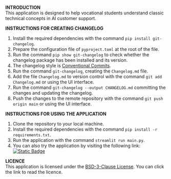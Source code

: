 **INTRODUCTION**  
This application is designed to help vocational students understand classic technical concepts in AI customer support.

**INSTRUCTIONS FOR CREATING CHANGELOG**  
1. Install the required dependencies with the command `pip install git-changelog`.
2. Prepare the configuration file of `pyproject.toml` at the root of the file.
3. Run the command `pip show git-changelog` to check whether the changelog package has been installed and its version.
4. The changelog style is [Conventional Commits](https://www.conventionalcommits.org/en/v1.0.0/).
5. Run the command `git-changelog`, creating the `Changelog.md` file.
6. Add the file `Changelog.md` to version control with the command `git add Changelog.md` or using the UI interface.
7. Run the command `git-changelog --output CHANGELOG.md` committing the changes and updating the changelog.
8. Push the changes to the remote repository with the command `git push origin main` or using the UI interface.

**INSTRUCTIONS FOR USING THE APPLICATION**
1. Clone the repository to your local machine.
2. Install the required dependencies with the command `pip install -r requirements.txt`.
3. Run the application with the command `streamlit run main.py`.
4. You can also try the application by visiting the following
   link: [![Static Badge](https://img.shields.io/badge/Open%20in%20Streamlit-Daochashao-red?style=for-the-badge&logo=streamlit&labelColor=white)](https://creator-scan.streamlit.app/)

**LICENCE**  
This application is licensed under the [BSD-3-Clause License](LICENSE). You can click the link to read the licence.
